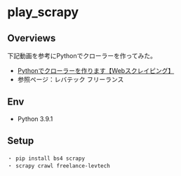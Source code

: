 # play_scrapy

## Overviews

下記動画を参考にPythonでクローラーを作ってみた。  
- [Pythonでクローラーを作ります【Webスクレイピング】](https://www.youtube.com/watch?v=bXBa-88BiYA&t=900s&ab_channel=%E3%83%97%E3%83%AD%E3%82%B0%E3%83%A9%E3%83%9F%E3%83%B3%E3%82%B0%E3%82%A2%E3%82%AB%E3%83%87%E3%83%9F%E3%83%BC)
- 参照ページ：レバテック フリーランス

## Env
- Python 3.9.1

## Setup
```
・ pip install bs4 scrapy
・ scrapy crawl freelance-levtech
```
